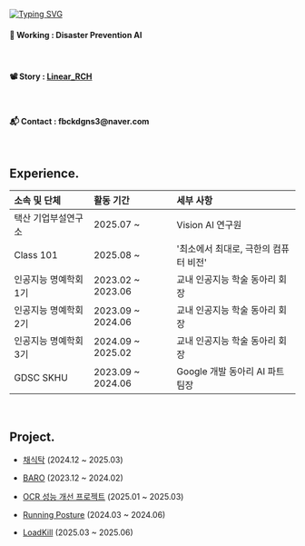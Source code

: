 <a href="https://git.io/typing-svg"><img src="https://readme-typing-svg.herokuapp.com?font=Jua&size=24&pause=1000&color=FF5722&width=455&height=55&lines=Vision+AI+%EC%97%B0%EA%B5%AC%EC%9B%90+%EB%A5%98%EC%B0%BD%ED%9B%88%EC%9E%85%EB%8B%88%EB%8B%A4." alt="Typing SVG" /></a>

<h4><strong>🔨 Working : Disaster Prevention AI </strong></h4>

</br>

<h4><strong>📽 Story : <a href="https://velog.io/@fbckdgns3">Linear_RCH</a></strong></h4>

</br>

<h4><strong>📬 Contact : </strong><span>fbckdgns3@naver.com</span></h4>

</br>

## Experience.

|소속 및 단체|활동 기간|세부 사항|
|:---|:---|:---|
|택산 기업부설연구소|2025.07 ~|Vision AI 연구원|
|Class 101|2025.08 ~|'최소에서 최대로, 극한의 컴퓨터 비전'|
|인공지능 명예학회 1기|2023.02 ~ 2023.06|교내 인공지능 학술 동아리 회장|
|인공지능 명예학회 2기|2023.09 ~ 2024.06|교내 인공지능 학술 동아리 회장|
|인공지능 명예학회 3기|2024.09 ~ 2025.02|교내 인공지능 학술 동아리 회장|
|GDSC SKHU|2023.09 ~ 2024.06|Google 개발 동아리 AI 파트 팀장|

</br>

## Project.

- [채식탁](https://github.com/chaesiktak) (2024.12 ~ 2025.03)

- [BARO](https://github.com/ProjectBARO) (2023.12 ~ 2024.02)

- [OCR 성능 개선 프로젝트](https://github.com/Ryuchanghoon/Improve-OCR-Quality) (2025.01 ~ 2025.03)

- [Running Posture](https://github.com/Ryuchanghoon/correct_running_pose_Project) (2024.03 ~ 2024.06)

- [LoadKill](https://github.com/LoadKill) (2025.03 ~ 2025.06)
